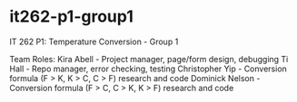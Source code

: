 # it262-p1-group1
IT 262 P1: Temperature Conversion - Group 1

Team Roles:
Kira Abell		-	Project manager, page/form design, debugging
Ti Hall			- 	Repo manager, error checking, testing
Christopher Yip	-	Conversion formula (F > K, K > C, C > F) research and code
Dominick Nelson	-	Conversion formula (F > C, C > K, K > F) research and code
